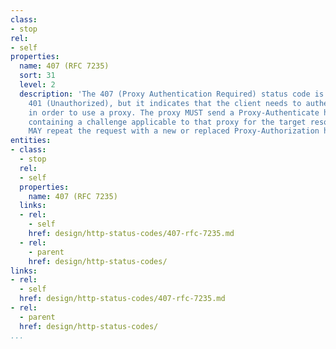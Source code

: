 ```yaml
---
class:
- stop
rel:
- self
properties:
  name: 407 (RFC 7235)
  sort: 31
  level: 2
  description: 'The 407 (Proxy Authentication Required) status code is similar to
    401 (Unauthorized), but it indicates that the client needs to authenticate itself
    in order to use a proxy. The proxy MUST send a Proxy-Authenticate header field
    containing a challenge applicable to that proxy for the target resource. The client
    MAY repeat the request with a new or replaced Proxy-Authorization header field. '
entities:
- class:
  - stop
  rel:
  - self
  properties:
    name: 407 (RFC 7235)
  links:
  - rel:
    - self
    href: design/http-status-codes/407-rfc-7235.md
  - rel:
    - parent
    href: design/http-status-codes/
links:
- rel:
  - self
  href: design/http-status-codes/407-rfc-7235.md
- rel:
  - parent
  href: design/http-status-codes/
...
```

